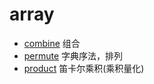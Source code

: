# array

* [combine](combine.go) 组合
* [permute](permute.go) 字典序法，排列
* [product](product.go) 笛卡尔乘积(乘积量化)

